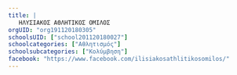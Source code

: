 ```yaml
---
title: |
   ΗΛΥΣΙΑΚΟΣ ΑΘΛΗΤΙΚΟΣ ΟΜΙΛΟΣ
orgUID: "org191120180305"
schoolsUID: ["school201120180027"]
schoolcategories: ["Αθλητισμός"]
schoolsubcategories: ["Κολύμβηση"]
facebook: "https://www.facebook.com/ilisiakosathlitikosomilos/"
---
```


